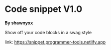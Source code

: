 # Code snippet V1.0
**By shawnyxx**

Show off your code blocks in a swag style


link: https://snippet.programmer-tools.netlify.app